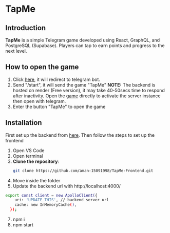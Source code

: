 # TapMe

## Introduction

**TapMe** is a simple Telegram game developed using React, GraphQL, and PostgreSQL (Supabase). Players can tap to earn points and progress to the next level.

## How to open the game

1. Click [here](https://t.me/PlayTapMe_bot), it will redirect to telegram bot.
2. Send "/start", it will send the game "TapMe"
   **NOTE:** The backend is hosted on render (Free version), it may take 40-50secs time to respond after inactivity. Open the [game](https://playtapme.netlify.app/123/Aman) directly to activate the server instance then open with telegram.
3. Enter the button "TapMe" to open the game

## Installation

First set up the backend from [here](https://github.com/aman-15091998/TapMe-Backend). Then follow the steps to set up the frontend

1. Open VS Code
2. Open terminal
3. **Clone the repository**:
   ```bash
   git clone https://github.com/aman-15091998/TapMe-Frontend.git
   ```
4. Move inside the folder
5. Update the backend url with http://localhost:4000/

```bash
export const client = new ApolloClient({
    uri: 'UPDATE_THIS', // backend server url
    cache: new InMemoryCache(),
  });
```

7. npm i
8. npm start
